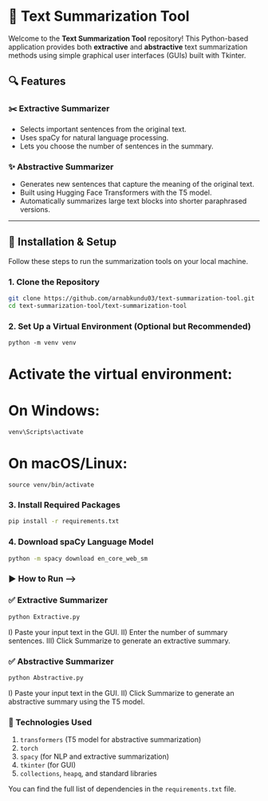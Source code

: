 # 📝 Text Summarization Tool

Welcome to the **Text Summarization Tool** repository! This Python-based application provides both **extractive** and **abstractive** text summarization methods using simple graphical user interfaces (GUIs) built with Tkinter.

## 🔍 Features

### ✂️ Extractive Summarizer
- Selects important sentences from the original text.
- Uses spaCy for natural language processing.
- Lets you choose the number of sentences in the summary.

### ✨ Abstractive Summarizer
- Generates new sentences that capture the meaning of the original text.
- Built using Hugging Face Transformers with the T5 model.
- Automatically summarizes large text blocks into shorter paraphrased versions.

---

## 🚀 Installation & Setup

Follow these steps to run the summarization tools on your local machine.

### 1. Clone the Repository

```bash
git clone https://github.com/arnabkundu03/text-summarization-tool.git
cd text-summarization-tool/text-summarization-tool
```
### 2. Set Up a Virtual Environment (Optional but Recommended)

```python -m venv venv```
# Activate the virtual environment:
# On Windows:
```venv\Scripts\activate```
# On macOS/Linux:
```source venv/bin/activate```

### 3. Install Required Packages

```bash
pip install -r requirements.txt
```

### 4. Download spaCy Language Model

```bash
python -m spacy download en_core_web_sm
```

### ▶️ How to Run -->
### ✅ Extractive Summarizer

```bash
python Extractive.py
```
I) Paste your input text in the GUI.
II) Enter the number of summary sentences.
III) Click Summarize to generate an extractive summary.

### ✅ Abstractive Summarizer

```bash
python Abstractive.py
```
I) Paste your input text in the GUI.
II) Click Summarize to generate an abstractive summary using the T5 model.

### 🧩 Technologies Used

1. ```transformers``` (T5 model for abstractive summarization)
2. ```torch```
3. ```spacy``` (for NLP and extractive summarization)
4. ```tkinter``` (for GUI)
5. ```collections```, ```heapq```, and standard libraries

You can find the full list of dependencies in the ```requirements.txt``` file.

